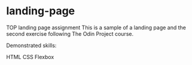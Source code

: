 # landing-page
TOP landing page assignment
This is a sample of a landing page and the second exercise following The Odin Project course.

Demonstrated skills:

HTML
CSS
Flexbox
